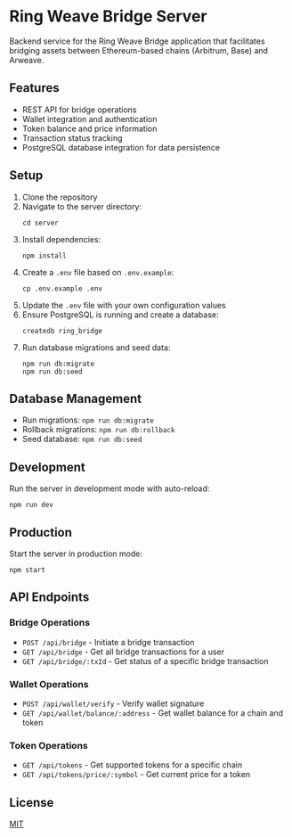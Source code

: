 # Ring Weave Bridge Server

Backend service for the Ring Weave Bridge application that facilitates bridging assets between Ethereum-based chains (Arbitrum, Base) and Arweave.

## Features

- REST API for bridge operations
- Wallet integration and authentication
- Token balance and price information
- Transaction status tracking
- PostgreSQL database integration for data persistence

## Setup

1. Clone the repository
2. Navigate to the server directory:
   ```
   cd server
   ```
3. Install dependencies:
   ```
   npm install
   ```
4. Create a `.env` file based on `.env.example`:
   ```
   cp .env.example .env
   ```
5. Update the `.env` file with your own configuration values
6. Ensure PostgreSQL is running and create a database:
   ```
   createdb ring_bridge
   ```
7. Run database migrations and seed data:
   ```
   npm run db:migrate
   npm run db:seed
   ```

## Database Management

- Run migrations: `npm run db:migrate`
- Rollback migrations: `npm run db:rollback`
- Seed database: `npm run db:seed`

## Development

Run the server in development mode with auto-reload:

```
npm run dev
```

## Production

Start the server in production mode:

```
npm start
```

## API Endpoints

### Bridge Operations

- `POST /api/bridge` - Initiate a bridge transaction
- `GET /api/bridge` - Get all bridge transactions for a user
- `GET /api/bridge/:txId` - Get status of a specific bridge transaction

### Wallet Operations

- `POST /api/wallet/verify` - Verify wallet signature
- `GET /api/wallet/balance/:address` - Get wallet balance for a chain and token

### Token Operations

- `GET /api/tokens` - Get supported tokens for a specific chain
- `GET /api/tokens/price/:symbol` - Get current price for a token

## License

[MIT](../LICENSE) 
